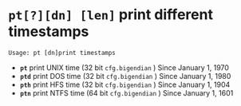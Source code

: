 <!-- TITLE: pt -->

#  **`pt[?][dn] [len]`** print different timestamps


```text
Usage: pt [dn]print timestamps
```


- **`pt`** print UNIX time (32 bit `cfg.bigendian` ) Since January 1, 1970
- **`ptd`** print DOS time (32 bit `cfg.bigendian` ) Since January 1, 1980
- **`pth`** print HFS time (32 bit `cfg.bigendian` ) Since January 1, 1904
- **`ptn`** print NTFS time (64 bit `cfg.bigendian` ) Since January 1, 1601